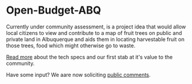 # Open-Budget-ABQ
Currently under community assessment, is a project idea that would allow local citizens to view and contribute to a map of fruit trees on public and private land in Albuquerque and aids them in locating harvestable fruit on those trees, food which might otherwise go to waste.

<a href="https://docs.google.com/document/d/1s-3BgEmteUHMlWNjHryN2zz4cH-QbLzxboA0z5bI69g/edit">Read more</a> about the tech specs and our first stab at it's value to the community.

Have some input?  We aare now soliciting <a href="https://docs.google.com/document/d/1s-3BgEmteUHMlWNjHryN2zz4cH-QbLzxboA0z5bI69g/edit">public comments</a>.
